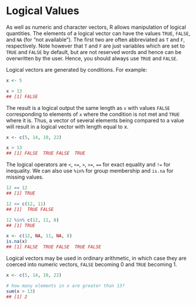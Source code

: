 # Logical Values



As well as numeric and character vectors, R allows manipulation of logical quantities. The elements of a logical vector can have the values `TRUE`, `FALSE`, and `NA` (for “not available”). The first two are often abbreviated as `T` and `F`, respectively. Note however that `T` and `F` are just variables which are set to `TRUE` and `FALSE` by default, but are not reserved words and hence can be overwritten by the user. Hence, you should always use `TRUE` and `FALSE`.

Logical vectors are generated by conditions. For example:


```r
x <- 5

x > 13
## [1] FALSE
```

The result is a logical output the same length as `x` with values `FALSE` corresponding to elements of `x` where the condition is not met and `TRUE` where it is.  Thus, a vector of several elements being compared to a value will result in a logical vector with length equal to x.


```r
x <- c(5, 14, 10, 22)

x > 13
## [1] FALSE  TRUE FALSE  TRUE
```


The logical operators are `<`, `<=`, `>`, `>=`, `==` for exact equality and `!=` for inequality.  We can also use `%in%` for group membership and `is.na` for missing values. 


```r
12 == 12
## [1] TRUE

12 <= c(12, 11)
## [1]  TRUE FALSE

12 %in% c(12, 11, 8)
## [1] TRUE

x <- c(12, NA, 11, NA, 8)
is.na(x)
## [1] FALSE  TRUE FALSE  TRUE FALSE
```


Logical vectors may be used in ordinary arithmetic, in which case they are coerced into
numeric vectors, `FALSE` becoming 0 and `TRUE` becoming 1. 


```r
x <- c(5, 14, 10, 22)

# how many elements in x are greater than 13?
sum(x > 13)
## [1] 2
```

